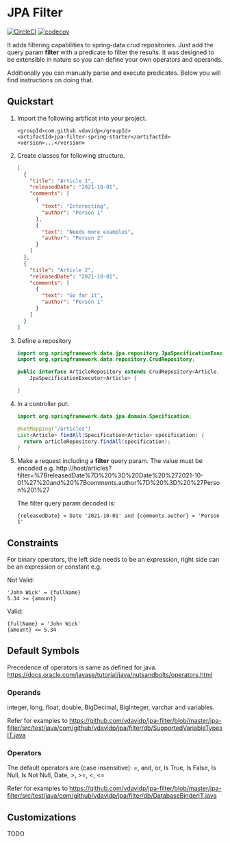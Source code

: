 # JPA Filter

[![CircleCI](https://circleci.com/gh/circleci/circleci-docs.svg?style=shield)](https://circleci.com/gh/vdavidp/jpa-filter-spring) [![codecov](https://codecov.io/gh/vdavidp/jpa-filter/branch/master/graph/badge.svg?token=CSCU81AV0H)](https://codecov.io/gh/vdavidp/jpa-filter)

It adds filtering capabilities to spring-data crud repositories. Just add the query param **filter** with a predicate to filter the results. It was designed to be extensible in nature so you can define your own operators and operands.

Additionally you can manually parse and execute predicates. Below you will find instructions on doing that.

## Quickstart

1. Import the following artificat into your project.
    ```
    <groupId>com.github.vdavidp</groupId>
    <artifactId>jpa-filter-spring-starter</artifactId>
    <version>...</version>
    ```
1. Create classes for following structure.
    ```json
    [
      {
        "title": "Article 1",
        "releasedDate": "2021-10-01",
        "comments": [
          {
            "text": "Interesting",
            "author": "Person 1"
          },
          {
            "text": "Needs more examples",
            "author": "Person 2"
          }
        ]
      },
      {
        "title": "Article 2",
        "releasedDate": "2021-10-01",
        "comments": [
          {
            "text": "Go for it",
            "author": "Person 1"
          }
        ]
      }
    ]
    ```
1. Define a repository
    ```java
    import org.springframework.data.jpa.repository.JpaSpecificationExecutor;
    import org.springframework.data.repository.CrudRepository;

    public interface ArticleRepository extends CrudRepository<Article, Long>,
        JpaSpecificationExecutor<Article> {

    }
    ```
1. In a controller put:
    ```java
    import org.springframework.data.jpa.domain.Specification;

    @GetMapping("/articles")
    List<Article> findAll(Specification<Article> specification) {
      return articleRepository.findAll(specification);
    }
    ```
1. Make a request including a **filter** query param. The value must be encoded e.g.
    http://host/articles?filter=%7BreleasedDate%7D%20%3D%20Date%20%272021-10-01%27%20and%20%7Bcomments.author%7D%20%3D%20%27Person%201%27

    The filter query param decoded is: 
    ```
    {releasedDate} = Date '2021-10-01' and {comments.author} = 'Person 1'
    ```

## Constraints
For binary operators, the left side needs to be an expression, right side can be an expression or constant e.g.

Not Valid:
```
'John Wick' = {fullName}
5.34 >= {amount}
```

Valid:
```
{fullName} = 'John Wick'
{amount} <= 5.34
```

## Default Symbols
Precedence of operators is same as defined for java. https://docs.oracle.com/javase/tutorial/java/nutsandbolts/operators.html

### Operands
integer, long, float, double, BigDecimal, BigInteger, varchar and variables.

Refer for examples to https://github.com/vdavidp/jpa-filter/blob/master/jpa-filter/src/test/java/com/github/vdavidp/jpa/filter/db/SupportedVariableTypesIT.java

### Operators
The default operators are (case insensitive):
=, and, or, Is True, Is False, Is Null, Is Not Null, Date, >, >=, <, <=

Refer for examples to https://github.com/vdavidp/jpa-filter/blob/master/jpa-filter/src/test/java/com/github/vdavidp/jpa/filter/db/DatabaseBinderIT.java

## Customizations
TODO

